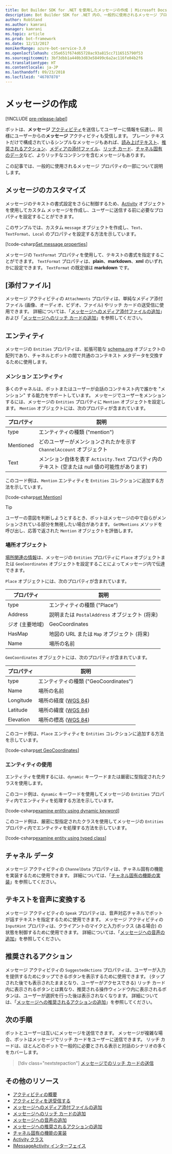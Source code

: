 ```yaml
---
title: Bot Builder SDK for .NET を使用したメッセージの作成 | Microsoft Docs
description: Bot Builder SDK for .NET 内の、一般的に使用されるメッセージ プロパティについて説明します。
author: RobStand
ms.author: kamrani
manager: kamrani
ms.topic: article
ms.prod: bot-framework
ms.date: 12/13/2017
monikerRange: azure-bot-service-3.0
ms.openlocfilehash: c35e651f674d65728ac93a815cc7116515790f53
ms.sourcegitcommit: 3bf3dbb1a440b3d83e58499c6a2ac116fe04b2f6
ms.translationtype: HT
ms.contentlocale: ja-JP
ms.lasthandoff: 09/23/2018
ms.locfileid: "46707878"
---
```

# <a name="create-messages"></a>メッセージの作成

[!INCLUDE [pre-release-label](../includes/pre-release-label-v3.md)]

ボットは、**メッセージ** [アクティビティ](bot-builder-dotnet-activities.md)を送信してユーザーに情報を伝達し、同様にユーザーからの**メッセージ** アクティビティも受信します。 プレーン テキストだけで構成されているシンプルなメッセージもあれば、[読み上げテキスト](bot-builder-dotnet-text-to-speech.md)、[推奨されるアクション](bot-builder-dotnet-add-suggested-actions.md)、[メディアの添付ファイル](bot-builder-dotnet-add-media-attachments.md)、[リッチ カード](bot-builder-dotnet-add-rich-card-attachments.md)、[チャネル固有のデータ](bot-builder-dotnet-channeldata.md)など、よりリッチなコンテンツを含むメッセージもあります。 

この記事では、一般的に使用されるメッセージ プロパティの一部について説明します。

## <a name="customizing-a-message"></a>メッセージのカスタマイズ

メッセージのテキストの書式設定をさらに制御するため、[Activity](https://docs.botframework.com/en-us/csharp/builder/sdkreference/dc/d2f/class_microsoft_1_1_bot_1_1_connector_1_1_activity.html) オブジェクトを使用してカスタム メッセージを作成し、ユーザーに送信する前に必要なプロパティを設定することができます。

このサンプルでは、カスタム `message` オブジェクトを作成し、`Text`、`TextFormat`、`Local` のプロパティを設定する方法を示しています。

[!code-csharp[Set message properties](../includes/code/dotnet-create-messages.cs#setBasicProperties)]

メッセージの `TextFormat` プロパティを使用して、テキストの書式を指定することができます。 `TextFormat` プロパティは、**plain**、**markdown**、**xml** のいずれかに設定できます。 `TextFormat` の既定値は **markdown** です。 

## <a name="attachments"></a>[添付ファイル]

メッセージ アクティビティの `Attachments` プロパティは、単純なメディア添付ファイル (画像、オーディオ、ビデオ、ファイル) やリッチ カードの送受信に使用できます。 詳細については、「[メッセージへのメディア添付ファイルの追加](bot-builder-dotnet-add-media-attachments.md)」および「[メッセージへのリッチ カードの追加](bot-builder-dotnet-add-rich-card-attachments.md)」を参照してください。

## <a name="entities"></a>エンティティ

メッセージの `Entities` プロパティは、拡張可能な <a href="http://schema.org/" target="_blank">schema.org</a> オブジェクトの配列であり、チャネルとボットの間で共通のコンテキスト メタデータを交換するために使用します。

### <a name="mention-entities"></a>メンション エンティティ

多くのチャネルは、ボットまたはユーザーが会話のコンテキスト内で誰かを "メンション" する能力をサポートしています。 メッセージでユーザーをメンションするには、メッセージの `Entities` プロパティに `Mention` オブジェクトを設定します。 `Mention` オブジェクトには、次のプロパティが含まれています。 

| プロパティ | 説明 | 
|----|----|
| type | エンティティの種類 ("mention") | 
| Mentioned | どのユーザーがメンションされたかを示す `ChannelAccount` オブジェクト | 
| Text | メンション自体を表す `Activity.Text` プロパティ内のテキスト (空または null 値の可能性があります) |

このコード例は、`Mention` エンティティを `Entities` コレクションに追加する方法を示しています。

[!code-csharp[set Mention](../includes/code/dotnet-create-messages.cs#setMention)]

> [!TIP]
> ユーザーの意図を判断しようとするとき、ボットはメッセージの中で自らがメンションされている部分を無視したい場合があります。 `GetMentions` メソッドを呼び出し、応答で返された `Mention` オブジェクトを評価します。

### <a name="place-objects"></a>場所オブジェクト

<a href="https://schema.org/Place" target="_blank">場所関連の情報</a>は、メッセージの `Entities` プロパティに `Place` オブジェクトまたは `GeoCoordinates` オブジェクトを設定することによってメッセージ内で伝達できます。 

`Place` オブジェクトには、次のプロパティが含まれています。

| プロパティ | 説明 | 
|----|----|
| type | エンティティの種類 ("Place") |
| Address | 説明または `PostalAddress` オブジェクト (将来) | 
| ジオ (主要地域)  | GeoCoordinates | 
| HasMap | 地図の URL または `Map` オブジェクト (将来) |
| Name | 場所の名前 |

`GeoCoordinates` オブジェクトには、次のプロパティが含まれています。

| プロパティ | 説明 | 
|----|----|
| type | エンティティの種類 ("GeoCoordinates") |
| Name | 場所の名前 |
| Longitude | 場所の経度 (<a href="https://en.wikipedia.org/wiki/World_Geodetic_System" target="_blank">WGS 84</a>) | 
| Latitude | 場所の緯度 (<a href="https://en.wikipedia.org/wiki/World_Geodetic_System" target="_blank">WGS 84</a>) | 
| Elevation | 場所の標高 (<a href="https://en.wikipedia.org/wiki/World_Geodetic_System" target="_blank">WGS 84</a>) | 

このコード例は、`Place` エンティティを `Entities` コレクションに追加する方法を示しています。

[!code-csharp[set GeoCoordinates](../includes/code/dotnet-create-messages.cs#setGeoCoord)]

### <a name="consume-entities"></a>エンティティの使用

エンティティを使用するには、`dynamic` キーワードまたは厳密に型指定されたクラスを使用します。

このコード例は、`dynamic` キーワードを使用してメッセージの `Entities` プロパティ内でエンティティを処理する方法を示しています。

[!code-csharp[examine entity using dynamic keyword](../includes/code/dotnet-create-messages.cs#examineEntity1)]

このコード例は、厳密に型指定されたクラスを使用してメッセージの `Entities` プロパティ内でエンティティを処理する方法を示しています。

[!code-csharp[examine entity using typed class](../includes/code/dotnet-create-messages.cs#examineEntity2)]

## <a name="channel-data"></a>チャネル データ

メッセージ アクティビティの `ChannelData` プロパティは、チャネル固有の機能を実装するために使用できます。 詳細については、「[チャネル固有の機能の実装](bot-builder-dotnet-channeldata.md)」を参照してください。

## <a name="text-to-speech"></a>テキストを音声に変換する

メッセージ アクティビティの `Speak` プロパティは、音声対応チャネルでボットが話すテキストを指定するために使用できます。 メッセージ アクティビティの `InputHint` プロパティは、クライアントのマイクと入力ボックス (ある場合) の状態を制御するために使用できます。 詳細については、「[メッセージへの音声の追加](bot-builder-dotnet-text-to-speech.md)」を参照してください。

## <a name="suggested-actions"></a>推奨されるアクション

メッセージ アクティビティの `SuggestedActions` プロパティは、ユーザーが入力を提供するためにタップできるボタンを表示するために使用できます。 (タップされた後でも表示されたままとなり、ユーザーがアクセスできる) リッチ カード内に表示されるボタンとは異なり、推奨される操作ウィンドウ内に表示されるボタンは、ユーザーが選択を行った後は表示されなくなります。 詳細については、「[メッセージへの推奨されるアクションの追加](bot-builder-dotnet-add-suggested-actions.md)」を参照してください。

## <a name="next-steps"></a>次の手順

ボットとユーザーは互いにメッセージを送信できます。 メッセージが複雑な場合、ボットはメッセージでリッチ カードをユーザーに送信できます。 リッチ カードは、ほとんどのボットで一般的に必要とされる表示と対話のシナリオの多くをカバーします。

> [!div class="nextstepaction"]
> [メッセージでのリッチ カードの送信](bot-builder-dotnet-add-rich-card-attachments.md)

## <a name="additional-resources"></a>その他のリソース

- [アクティビティの概要](bot-builder-dotnet-activities.md)
- [アクティビティを送受信する](bot-builder-dotnet-connector.md)
- [メッセージへのメディア添付ファイルの追加](bot-builder-dotnet-add-media-attachments.md)
- [メッセージへのリッチ カードの追加](bot-builder-dotnet-add-rich-card-attachments.md)
- [メッセージへの音声の追加](bot-builder-dotnet-text-to-speech.md)
- [メッセージへの推奨されるアクションの追加](bot-builder-dotnet-add-suggested-actions.md)
- [チャネル固有の機能の実装](bot-builder-dotnet-channeldata.md)
- <a href="https://docs.botframework.com/en-us/csharp/builder/sdkreference/dc/d2f/class_microsoft_1_1_bot_1_1_connector_1_1_activity.html" target="_blank">Activity クラス</a>
- <a href="/dotnet/api/microsoft.bot.connector.imessageactivity" target="_blank">IMessageActivity インターフェイス</a>

